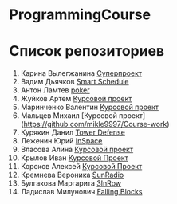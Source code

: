 # ProgrammingCourse

# Список репозиториев
1. Карина Вылегжанина [Cуперпроект](https://github.com/vilegzhanina/ProgrammingCourse)
2. Вадим Дьячков [Smart Schedule](https://github.com/vaddya/smart-schedule)
3. Антон Ламтев [poker](https://github.com/lamtev/poker)
4. Жуйков Артем [Курсовой проект](https://github.com/Zhuikov/Notwithstanding)
5. Маринченко Валентин [Курсовой проект](https://github.com/marinchenkova/Project)
8. Мальцев Михаил [Курсовой проект] (https://github.com/mikle9997/Course-work)
9. Курякин Данил [Tower Defense](https://github.com/Olieaw/JavaProject)
11. Леженин Юрий [InSpace](https://github.com/lezhenin/InSpace/tree/develop)
12. Власова Алина [Курсовой проект](https://github.com/Vlasova/CourseWork)
14. Крылов Иван [Курсовой Проект](https://github.com/VanyaKrylov/Project)
15. Корсков Алексей [Курсовой Проект](https://github.com/Korskov98/Draughts)
16. Кремнева Вероника [SunRadio](https://github.com/vkremneva/SunRadio)
17. Булгакова Маргарита [3InRow](https://github.com/BulgakovaMargarita/Java.git)
18. Ладислав Милунович [Falling Blocks](https://github.com/Ladislav92/FallingBlocks-game-Politeh-Java-Project)
